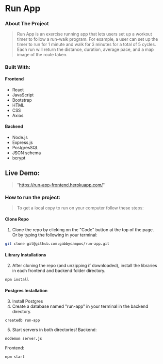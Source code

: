 # Run App

### About The Project
> Run App is an exercise running app that lets users set up a workout timer to follow a run-walk program. For example, a user can set up the timer to run for 1 minute and walk for 3 minutes for a total of 5 cycles. Each run will return the distance, duration, average pace, and a map image of the route taken.

### Built With:

#### Frontend
- React
- JavaScript
- Bootstrap
- HTML
- CSS
- Axios

#### Backend
- Node.js
- Express.js
- PostgresSQL
- JSON schema
- bcrypt

## Live Demo:
> "https://run-app-frontend.herokuapp.com/"

### How to run the project:
> To get a local copy to run on your computer follow these steps:

#### Clone Repo
1. Clone the repo by clicking on the "Code" button at the top of the page. Or by typing the following in your terminal:
```bash
git clone git@github.com:gabbycampos/run-app.git
```
#### Library Installations
2. After cloning the repo (and unzipping if downloaded), install the libraries in each frontend and backend folder directory.
```bash
npm install
```
#### Postgres Installation
3. Install Postgres
4. Create a database named "run-app" in your terminal in the backend directory. 
```bash
createdb run-app
```
5. Start servers in both directories!
Backend:
```bash
nodemon server.js
```
Frontend:
```bash
npm start
```